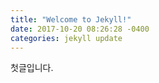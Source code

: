 ```yaml
---
title: "Welcome to Jekyll!"
date: 2017-10-20 08:26:28 -0400
categories: jekyll update
---
```



첫글입니다.


